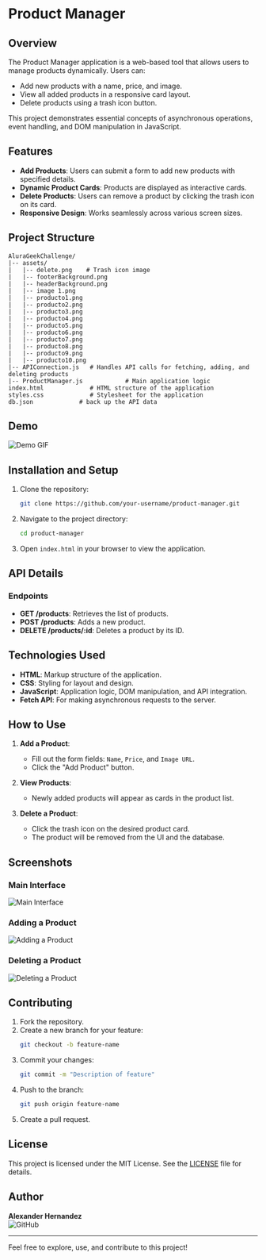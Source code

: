 # Product Manager

## Overview

The Product Manager application is a web-based tool that allows users to manage products dynamically. Users can:
- Add new products with a name, price, and image.
- View all added products in a responsive card layout.
- Delete products using a trash icon button.

This project demonstrates essential concepts of asynchronous operations, event handling, and DOM manipulation in JavaScript.

## Features

- **Add Products**: Users can submit a form to add new products with specified details.
- **Dynamic Product Cards**: Products are displayed as interactive cards.
- **Delete Products**: Users can remove a product by clicking the trash icon on its card.
- **Responsive Design**: Works seamlessly across various screen sizes.

## Project Structure

```plaintext
AluraGeekChallenge/
|-- assets/
|   |-- delete.png    # Trash icon image
|   |-- footerBackground.png
|   |-- headerBackground.png
|   |-- image 1.png
|   |-- producto1.png
|   |-- producto2.png
|   |-- producto3.png
|   |-- producto4.png
|   |-- producto5.png
|   |-- producto6.png
|   |-- producto7.png
|   |-- producto8.png
|   |-- producto9.png
|   |-- producto10.png 
|-- APIConnection.js   # Handles API calls for fetching, adding, and deleting products
|-- ProductManager.js            # Main application logic
index.html             # HTML structure of the application
styles.css             # Stylesheet for the application
db.json             # back up the API data
```

## Demo

![Demo GIF](./assets/demo.gif)

## Installation and Setup

1. Clone the repository:
   ```bash
   git clone https://github.com/your-username/product-manager.git
   ```
2. Navigate to the project directory:
   ```bash
   cd product-manager
   ```
3. Open `index.html` in your browser to view the application.

## API Details

### Endpoints
- **GET /products**: Retrieves the list of products.
- **POST /products**: Adds a new product.
- **DELETE /products/:id**: Deletes a product by its ID.

## Technologies Used

- **HTML**: Markup structure of the application.
- **CSS**: Styling for layout and design.
- **JavaScript**: Application logic, DOM manipulation, and API integration.
- **Fetch API**: For making asynchronous requests to the server.

## How to Use

1. **Add a Product**:
   - Fill out the form fields: `Name`, `Price`, and `Image URL`.
   - Click the "Add Product" button.

2. **View Products**:
   - Newly added products will appear as cards in the product list.

3. **Delete a Product**:
   - Click the trash icon on the desired product card.
   - The product will be removed from the UI and the database.

## Screenshots

### Main Interface
![Main Interface](./assets/main-interface.png)

### Adding a Product
![Adding a Product](./assets/add-product.png)

### Deleting a Product
![Deleting a Product](./assets/delete-product.png)

## Contributing

1. Fork the repository.
2. Create a new branch for your feature:
   ```bash
   git checkout -b feature-name
   ```
3. Commit your changes:
   ```bash
   git commit -m "Description of feature"
   ```
4. Push to the branch:
   ```bash
   git push origin feature-name
   ```
5. Create a pull request.

## License

This project is licensed under the MIT License. See the [LICENSE](./LICENSE) file for details.

## Author

**Alexander Hernandez**  
![GitHub](https://img.shields.io/badge/GitHub-@alexhernandez-blue)

---

Feel free to explore, use, and contribute to this project!


